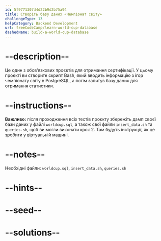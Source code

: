 ```yaml
---
id: 5f9771307d4d22b9d2b75a94
title: Створіть базу даних «Чемпіонат світу»
challengeType: 13
helpCategory: Backend Development
url: freeCodeCamp/learn-world-cup-database
dashedName: build-a-world-cup-database
---
```


# --description--

Це один з обов’язкових проєктів для отримання сертифікації. У цьому проєкті ви створите скрипт Bash, який вводить інформацію з ігор чемпіонату світу в PostgreSQL, а потім запитує базу даних для отримання статистики.

# --instructions--

**Важливо:** після проходження всіх тестів проєкту збережіть дамп своєї бази даних у файлі `worldcup.sql`, а також свої файли `insert_data.sh` та `queries.sh`, щоб ви могли виконати крок 2. Там будуть інструкції, як це зробити у віртуальній машині.

# --notes--

Необхідні файли: `worldcup.sql`, `insert_data.sh`, `queries.sh`

# --hints--

# --seed--

# --solutions--
